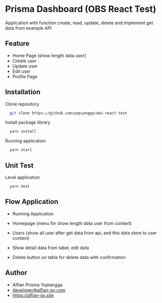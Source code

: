 # Prisma Dashboard (OBS React Test)

Application with function create, read, update, delete and implement get data from example API

## Feature

- Home Page (show length data user)
- Create user
- Update user
- Edit user
- Profile Page

## Installation

Clone repository

```bash
  git clone https://github.com/yopiangga/obs-react-test
```

Install package library

```bash
  yarn install
```

Running application

```bash
  yarn start
```

## Unit Test

Level application

```bash
  yarn test
```

## Flow Application

- Running Application

- Homepage (menu for show length data user from context)

- Users (show all user after get data from api, and this data store to user context)
- Show detail data from tabel, edit data
- Delete button on table for delete data with confirmation

## Author

- Alfian Prisma Yopiangga
- developer@alfian-py.com
- https://alfian-py.site
